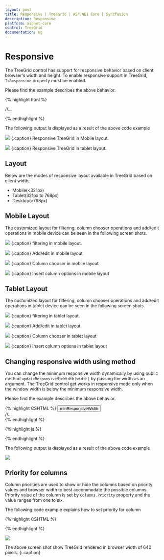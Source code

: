 ```yaml
---
layout: post
title: Responsive | TreeGrid | ASP.NET Core | Syncfusion
description: Responsive
platform: aspnet-core
control: TreeGrid
documentation: ug
---
```


# Responsive

The TreeGrid control has support for responsive behavior based on client browser's width and height. To enable responsive support in TreeGrid, `IsResponsive` property must be enabled.

Please find the example describes the above behavior.

{% highlight html %}
 
<ej-tree-grid id="TreeGridContainer" is-responsive="true">            
         //...     
</ej-tree-grid>

{% endhighlight %}

The following output is displayed as a result of the above code example

![](Responsive_images/adaptive-mob.png)
{:caption}
Responsive TreeGrid in Mobile layout.

![](Responsive_images/adaptive.png)
{:caption}
Responsive TreeGrid in tablet layout.

## Layout

Below are the modes of responsive layout available in TreeGrid based on client width,

* Mobile(<321px)
* Tablet(321px to 768px)
* Desktop(>768px)

## Mobile Layout

The customized layout for filtering, column chooser operations and add/edit operations in mobile device can be seen in the following screen shots.

![](Responsive_images/adaptive-mob-filter.png)
{:caption}
filtering in mobile layout.

![](Responsive_images/adaptive-mob-edit.png)
{:caption}
Add/edit in mobile layout

![](Responsive_images/adaptive-mob-colchooser.png)
{:caption}
Column chooser in mobile layout

![](Responsive_images/adaptive-mob-insert.png)
{:caption}
Insert column options in mobile layout

## Tablet Layout

The customized layout for filtering, column chooser operations and add/edit operations in tablet device can be seen in the following screen shots.

![](Responsive_images/adaptive-filter.png)
{:caption}
filtering in tablet layout.

![](Responsive_images/adaptive-edit.png)
{:caption}
Add/edit in tablet layout

![](Responsive_images/adaptive-colchooser.png)
{:caption}
Column chooser in tablet layout

![](Responsive_images/adaptive-insert.png)
{:caption}
Insert column options in tablet layout

## Changing responsive width using method

You can change the minimum responsive width dynamically by using public method `updateResponsiveMinWidth(width)` by passing the width as an argument.
The TreeGrid control get works in responsive mode only when the window width is below the minimum responsive width.

Please find the example describes the above behavior.

{% highlight CSHTML %}
<button id="minResponsiveWidth">minResponsiveWidth</button>
<ej-tree-grid id="TreeGridContainer" is-responsive="true">            
         //...     
</ej-tree-grid>
{% endhighlight %}

{% highlight js %}
<script>

$("#minResponsiveWidth").click(function (args) {
    treegridObj = $("# TreeGridContainer ").data("ejTreeGrid");
    treegridObj.updateResponsiveMinWidth(600);
 });

</script>
{% endhighlight %}

The following output is displayed as a result of the above code example

![](Responsive_images/adaptive-publicmethod.png)

## Priority for columns

Column priorities are used to show or hide the columns based on priority values and browser width to best accommodate the possible columns. Priority value of the column is set by `Columns.Priority` property and the value ranges from one to six.

The following code example explains how to set priority for column

{% highlight CSHTML %}

<ej-tree-grid id="TreeGridContainer" is-responsive="true">
    <e-tree-grid-columns>
        <e-tree-grid-column header-text="Task Id" field="TaskID" width="45" />
        <e-tree-grid-column headerText="Task Name" field="TaskName" />
        <e-tree-grid-column headerText="Start Date" field="StartDate" />
        <e-tree-grid-column headerText="End Date" field="EndDate" priority="5" />
        <e-tree-grid-column headerText="Duration" field="Duration" priority="6" />
        <e-tree-grid-column headerText="Progress" field="Progress" priority="6" />  
    </e-tree-grid-columns>       
</ej-tree-grid>

{% endhighlight %}

![](Responsive_images/priority-column.png)

The above screen shot show TreeGrid rendered in browser width of 640 pixels.
{:.caption}
